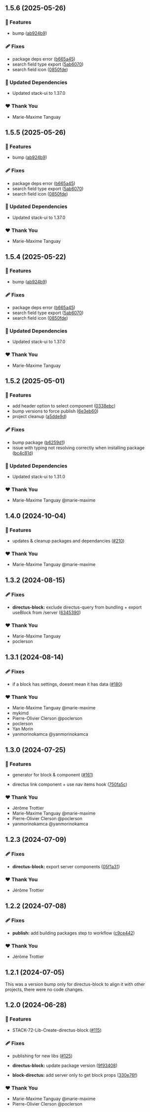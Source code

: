 ## 1.5.6 (2025-05-26)

### 🚀 Features

- bump ([ab924b9](https://github.com/OKAMca/stack/commit/ab924b9))

### 🩹 Fixes

- package deps error ([b665a45](https://github.com/OKAMca/stack/commit/b665a45))
- search field type export ([5ab6070](https://github.com/OKAMca/stack/commit/5ab6070))
- search field icon ([0850fde](https://github.com/OKAMca/stack/commit/0850fde))

### 🧱 Updated Dependencies

- Updated stack-ui to 1.37.0

### ❤️ Thank You

- Marie-Maxime Tanguay

## 1.5.5 (2025-05-26)

### 🚀 Features

- bump ([ab924b9](https://github.com/OKAMca/stack/commit/ab924b9))

### 🩹 Fixes

- package deps error ([b665a45](https://github.com/OKAMca/stack/commit/b665a45))
- search field type export ([5ab6070](https://github.com/OKAMca/stack/commit/5ab6070))
- search field icon ([0850fde](https://github.com/OKAMca/stack/commit/0850fde))

### 🧱 Updated Dependencies

- Updated stack-ui to 1.37.0

### ❤️ Thank You

- Marie-Maxime Tanguay

## 1.5.4 (2025-05-22)

### 🚀 Features

- bump ([ab924b9](https://github.com/OKAMca/stack/commit/ab924b9))

### 🩹 Fixes

- package deps error ([b665a45](https://github.com/OKAMca/stack/commit/b665a45))
- search field type export ([5ab6070](https://github.com/OKAMca/stack/commit/5ab6070))
- search field icon ([0850fde](https://github.com/OKAMca/stack/commit/0850fde))

### 🧱 Updated Dependencies

- Updated stack-ui to 1.37.0

### ❤️ Thank You

- Marie-Maxime Tanguay

## 1.5.2 (2025-05-01)

### 🚀 Features

- add header option to select component ([0338ebc](https://github.com/OKAMca/stack/commit/0338ebc))
- bump versions to force publish ([6e3eb60](https://github.com/OKAMca/stack/commit/6e3eb60))
- project cleanup ([a5dde9d](https://github.com/OKAMca/stack/commit/a5dde9d))

### 🩹 Fixes

- bump package ([b6259d1](https://github.com/OKAMca/stack/commit/b6259d1))
- issue with typing not resolving correctly when installing package ([bc4c81d](https://github.com/OKAMca/stack/commit/bc4c81d))

### 🧱 Updated Dependencies

- Updated stack-ui to 1.31.0

### ❤️ Thank You

- Marie-Maxime Tanguay @marie-maxime

## 1.4.0 (2024-10-04)


### 🚀 Features

- updates & cleanup packages and dependancies ([#210](https://github.com/OKAMca/stack/pull/210))


### ❤️  Thank You

- Marie-Maxime Tanguay @marie-maxime

## 1.3.2 (2024-08-15)


### 🩹 Fixes

- **directus-block:** exclude directus-query from bundling + export useBlock from /server ([6345390](https://github.com/OKAMca/stack/commit/6345390))


### ❤️  Thank You

- Marie-Maxime Tanguay
- poclerson

## 1.3.1 (2024-08-14)


### 🩹 Fixes

- if a block has settings, doesnt mean it has data ([#180](https://github.com/OKAMca/stack/pull/180))


### ❤️  Thank You

- Marie-Maxime Tanguay @marie-maxime
- mykimd
- Pierre-Olivier Clerson @poclerson
- poclerson
- Yan Morin
- yanmorinokamca @yanmorinokamca

## 1.3.0 (2024-07-25)


### 🚀 Features

- generator for block & component ([#161](https://github.com/OKAMca/stack/pull/161))

- directus link component + use nav items hook ([750fa5c](https://github.com/OKAMca/stack/commit/750fa5c))


### ❤️  Thank You

- Jérôme Trottier
- Marie-Maxime Tanguay @marie-maxime
- Pierre-Olivier Clerson @poclerson
- yanmorinokamca @yanmorinokamca

## 1.2.3 (2024-07-09)


### 🩹 Fixes

- **directus-block:** export server components ([05f1a31](https://github.com/OKAMca/stack/commit/05f1a31))


### ❤️  Thank You

- Jérôme Trottier

## 1.2.2 (2024-07-08)


### 🩹 Fixes

- **publish:** add building packages step to workflow ([c9ce442](https://github.com/OKAMca/stack/commit/c9ce442))


### ❤️  Thank You

- Jérôme Trottier

## 1.2.1 (2024-07-05)

This was a version bump only for directus-block to align it with other projects, there were no code changes.

## 1.2.0 (2024-06-28)


### 🚀 Features

- STACK-72-Lib-Create-directus-block ([#115](https://github.com/OKAMca/stack/pull/115))


### 🩹 Fixes

- publishing for new libs ([#125](https://github.com/OKAMca/stack/pull/125))

- **directus-block:** update package version ([9f93408](https://github.com/OKAMca/stack/commit/9f93408))

- **block-directus:** add server only to get block props ([330e76f](https://github.com/OKAMca/stack/commit/330e76f))


### ❤️  Thank You

- Marie-Maxime Tanguay @marie-maxime
- Pierre-Olivier Clerson @poclerson